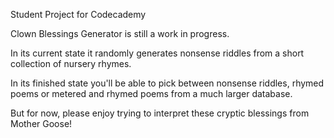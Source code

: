 Student Project for Codecademy 

Clown Blessings Generator is still a work in progress. 

In its current state it randomly generates nonsense riddles from a short collection of nursery rhymes.

In its finished state you'll be able to pick between nonsense riddles, rhymed poems or metered and rhymed poems from a much larger database. 

But for now, please enjoy trying to interpret these cryptic blessings from Mother Goose!
